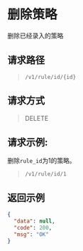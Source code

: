 # 删除策略

删除已经录入的策略

## 请求路径

> `/v1/rule/id/{id}`

## 请求方式

> DELETE

## 请求示例:

删除`rule_id`为1的策略。

> `/v1/rule/id/1`

## 返回示例

```json
{
  "data": null,
  "code": 200,
  "msg": "OK"
}
```